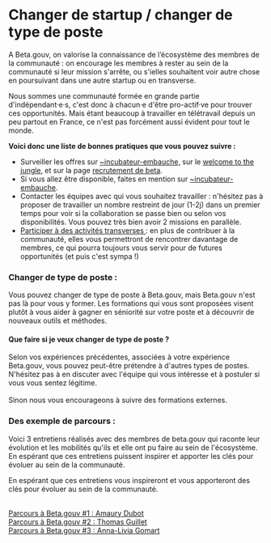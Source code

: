 # Changer de startup / changer de type de poste

A Beta.gouv, on valorise la connaissance de l’écosystème des membres de la communauté : on encourage les membres à rester au sein de la communauté si leur mission s'arrête, ou s'ielles souhaitent voir autre chose en poursuivant dans une autre startup ou en transverse.

Nous sommes une communauté formée en grande partie d'indépendant·e·s, c'est donc à chacun·e d'être pro-actif·ve pour trouver ces opportunités. Mais étant beaucoup à travailler en télétravail depuis un peu partout en France, ce n'est pas forcément aussi évident pour tout le monde.

**Voici donc une liste de bonnes pratiques que vous pouvez suivre :**

* Surveiller les offres sur [\~incubateur-embauche,](https://mattermost.incubateur.net/betagouv/channels/incubateur-embauche) sur le [welcome to the jungle](https://www.welcometothejungle.com/fr/companies/communaute-beta-gouv), et sur la page [recrutement de beta](https://beta.gouv.fr/recrutement/).
* Si vous allez être disponible, faites en mention sur [\~incubateur-embauche](https://mattermost.incubateur.net/betagouv/channels/incubateur-embauche).
* Contacter les équipes avec qui vous souhaitez travailler : n'hésitez pas à proposer de travailler un nombre restreint de jour (1-2j) dans un premier temps pour voir si la collaboration se passe bien ou selon vos disponibilités. Vous pouvez très bien avoir 2 missions en parallèle.
* [Participer à des activités transverses ](../actions-transverses/sengager-dans-une-action-transverse/): en plus de contribuer à la communauté, elles vous permettront de rencontrer davantage de membres, ce qui pourra toujours vous servir pour de futures opportunités (et puis c'est sympa !)

### Changer de type de poste :

Vous pouvez changer de type de poste à Beta.gouv, mais Beta.gouv n'est pas là pour vous y former. Les formations qui vous sont proposées visent plutôt à vous aider à gagner en séniorité sur votre poste et à découvrir de nouveaux outils et méthodes.

#### Que faire si je veux changer de type de poste ?

Selon vos expériences précédentes, associées à votre expérience Beta.gouv, vous pouvez peut-être prétendre à d'autres types de postes. N'hésitez pas à en discuter avec l'équipe qui vous intéresse et à postuler si vous vous sentez légitime.\
\
Sinon nous vous encourageons à suivre des formations externes.

### Des exemple de parcours :

Voici 3 entretiens réalisés avec des membres de beta.gouv qui raconte leur évolution et les mobilités qu'ils et elle ont pu faire au sein de l'écosystème. En espérant que ces entretiens puissent inspirer et apporter les clés pour évoluer au sein de la communauté.

En espérant que ces entretiens vous inspireront et vous apporteront des clés pour évoluer au sein de la communauté.

\
[Parcours à Beta.gouv #1 : Amaury Dubot](https://blog.beta.gouv.fr/general/2022/09/15/parcours-a-beta-gouv-fr-1-amaury-dubot/) \
[Parcours à Beta.gouv #2 : Thomas Guillet](https://blog.beta.gouv.fr/general/2022/09/15/parcours-a-beta-gouv-fr-2-thomas-guillet/)\
[Parcours à Beta.gouv #3 : Anna-Livia Gomart](https://blog.beta.gouv.fr/general/2022/09/15/parcours-a-beta-gouv-fr-3-anna-livia-gomart/)
